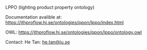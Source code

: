 LPPO (lighting product property ontology)

Documentation avalible at: https://jthproflow.hj.se/ontologies/ppon/lppo/index.html

OWL: https://jthproflow.hj.se/ontologies/ppon/lppo/ontology.owl

Contact: He Tan: he.tan@ju.se